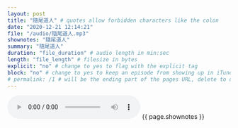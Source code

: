 ```yaml
---
layout: post
title: "隨尾道人" # quotes allow forbidden characters like the colon
date: "2020-12-21 12:14:21"
file: "/audio/隨尾道人.mp3"
shownotes: "隨尾道人"
summary: "隨尾道人"
duration: "file_duration" # audio length in min:sec
length: "file_length" # filesize in bytes
explicit: "no" # change to yes to flag with the explicit tag
block: "no" # change to yes to keep an episode from showing up in iTunes
# permalink: /1 # will be the ending part of the pages URL, delete to default to the title
---
```


<audio controls>
<source src="{{site.url}}{{site.baseurl}}{{ page.file }}" type="audio/x-mp3">
Your browser does not support the audio element.
</audio>
{{ page.shownotes }}
